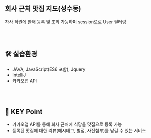 ## 회사 근처 맛집 지도(성수동)
자사 직원에 한해 등록 및 조회 가능하며 session으로 User 필터링

<br></br>
## 🛠️ 실습환경

- JAVA, JavaScript(ES6 포함), Jquery
- IntelliJ
- 카카오맵 API
  
<br></br>
## 🔑 KEY Point
  - 카카오맵 API를 통해 회사 근처에 식당을 맛집으로 등록 가능
  - 등록된 맛집에 대한 리뷰(해시태그, 별점, 사진첨부)를 남길 수 있는 서비스
    

  
